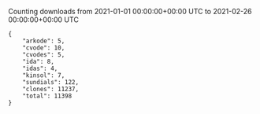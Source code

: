 
Counting downloads from 2021-01-01 00:00:00+00:00 UTC to 2021-02-26 00:00:00+00:00 UTC

```
{
    "arkode": 5,
    "cvode": 10,
    "cvodes": 5,
    "ida": 8,
    "idas": 4,
    "kinsol": 7,
    "sundials": 122,
    "clones": 11237,
    "total": 11398
}
```

